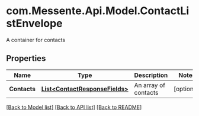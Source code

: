 # com.Messente.Api.Model.ContactListEnvelope
A container for contacts

## Properties

Name | Type | Description | Notes
------------ | ------------- | ------------- | -------------
**Contacts** | [**List&lt;ContactResponseFields&gt;**](ContactResponseFields.md) | An array of contacts | [optional] 

[[Back to Model list]](../README.md#documentation-for-models) [[Back to API list]](../README.md#documentation-for-api-endpoints) [[Back to README]](../README.md)

